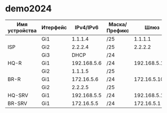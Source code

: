 # demo2024
| Имя устройства | Итерфейс |  IPv4/IPv6   | Маска/Префикс |       Шлюз       |
| -------------- | -------- | ------------ | ------------- |    ----------    |
|                |  Gi1     | 1.1.1.4      | /25           | 1.1.1.1          |
| ISP            |  Gi2     | 2.2.2.4      | /25           | 2.2.2.2          |
|                |  Gi3     | DHCP         | /24           |                  |
| HQ-R           |  Gi1     | 192.168.5.6  | /24           | 192.168.5.100    |
|                |  Gi2     | 1.1.1.5      | /25           |                  |
| BR-R           |  Gi1     | 172.16.5.6   | /24           | 172.16.5.100     |
|                |  Gi2     | 2.2.2.5      | /25           |                  |
| HQ-SRV         |  Gi1     | 192.168.5.5  |      /24      | 192.168.5.1      |
| BR-SRV         |  Gi1     | 172.16.5.5   |      /24      | 172.16.5.1       |
